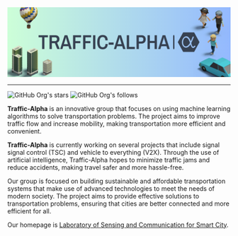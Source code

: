 <div align=center>
    <img src=https://github.com/Traffic-Alpha/.github/blob/main/profile/banner.png>
</div>

---

![GitHub Org's stars](https://img.shields.io/github/stars/Traffic-Alpha?style=social)
![GitHub Org's follows](https://img.shields.io/github/followers/Traffic-Alpha?style=social)

**Traffic-Alpha** is an innovative group that focuses on using machine learning algorithms to solve transportation problems. The project aims to improve traffic flow and increase mobility, making transportation more efficient and convenient. 

**Traffic-Alpha** is currently working on several projects that include signal signal control (TSC) and vehicle to everything (V2X). Through the use of artificial intelligence, Traffic-Alpha hopes to minimize traffic jams and reduce accidents, making travel safer and more hassle-free.


Our group is focused on building sustainable and affordable transportation systems that make use of advanced technologies to meet the needs of modern society. The project aims to provide effective solutions to transportation problems, ensuring that cities are better connected and more efficient for all.

Our homepage is [Laboratory of Sensing and Communication for Smart City](https://mypage.cuhk.edu.cn/academics/simonpun/index.html).
